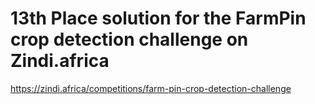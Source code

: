# 13th Place solution for the FarmPin crop detection challenge on Zindi.africa

https://zindi.africa/competitions/farm-pin-crop-detection-challenge

